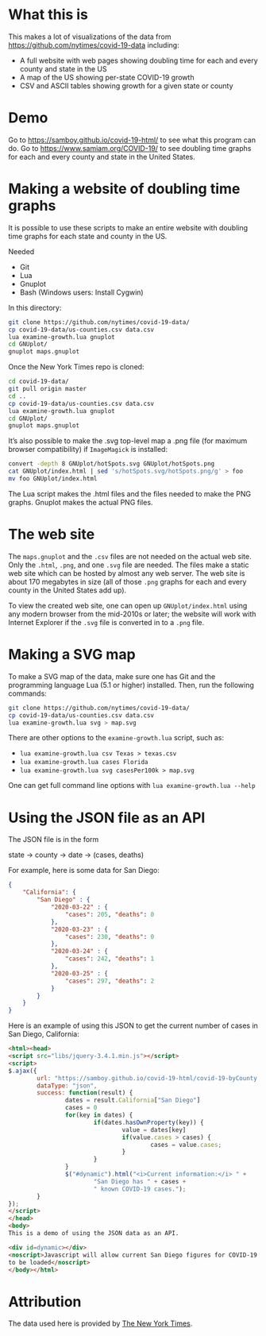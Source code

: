 # What this is

This makes a lot of visualizations of the data from
https://github.com/nytimes/covid-19-data including:

- A full website with web pages showing doubling time for each and every
  county and state in the US
- A map of the US showing per-state COVID-19 growth
- CSV and ASCII tables showing growth for a given state or county

# Demo

Go to https://samboy.github.io/covid-19-html/ to see what this
program can do.  Go to https://www.samiam.org/COVID-19/ to see doubling
time graphs for each and every county and state in the United States.

# Making a website of doubling time graphs

It is possible to use these scripts to make an entire website with
doubling time graphs for each state and county in the US.

Needed 

- Git
- Lua
- Gnuplot
- Bash (Windows users: Install Cygwin)

In this directory:

```bash
git clone https://github.com/nytimes/covid-19-data/
cp covid-19-data/us-counties.csv data.csv
lua examine-growth.lua gnuplot
cd GNUplot/
gnuplot maps.gnuplot
```

Once the New York Times repo is cloned:

```bash
cd covid-19-data/
git pull origin master
cd ..
cp covid-19-data/us-counties.csv data.csv
lua examine-growth.lua gnuplot
cd GNUplot/
gnuplot maps.gnuplot
```

It’s also possible to make the .svg top-level map a .png file (for
maximum browser compatibility) if `ImageMagick` is installed:

```bash
convert -depth 8 GNUplot/hotSpots.svg GNUplot/hotSpots.png
cat GNUplot/index.html | sed 's/hotSpots.svg/hotSpots.png/g' > foo
mv foo GNUplot/index.html
```

The Lua script makes the .html files and the files needed to make
the PNG graphs.  Gnuplot makes the actual PNG files.

# The web site

The `maps.gnuplot` and the `.csv` files are not needed on the actual
web site.  Only the `.html`, `.png`, and one `.svg` file are needed.
The files make a static web site which can be hosted by almost any
web server.  The web site is about 170 megabytes in size (all of those
`.png` graphs for each and every county in the United States add up).

To view the created web site, one can open up `GNUplot/index.html` using
any modern browser from the mid-2010s or later; the website will work
with Internet Explorer if the `.svg` file is converted in to a `.png`
file.

# Making a SVG map

To make a SVG map of the data, make sure one has Git and the 
programming language Lua (5.1 or higher) installed.  Then, run
the following commands:

```sh
git clone https://github.com/nytimes/covid-19-data/
cp covid-19-data/us-counties.csv data.csv
lua examine-growth.lua svg > map.svg
```

There are other options to the `examine-growth.lua` script, such as:

* `lua examine-growth.lua csv Texas > texas.csv`
* `lua examine-growth.lua cases Florida`
* `lua examine-growth.lua svg casesPer100k > map.svg`

One can get full command line options with 
`lua examine-growth.lua --help`

# Using the JSON file as an API

The JSON file is in the form

state → county → date → (cases, deaths)

For example, here is some data for San Diego:

```json
{
	"California": {
		"San Diego" : {
			"2020-03-22" : {
				"cases": 205, "deaths": 0
			},
			"2020-03-23" : {
				"cases": 230, "deaths": 0
			},
			"2020-03-24" : {
				"cases": 242, "deaths": 1
			},
			"2020-03-25" : {
				"cases": 297, "deaths": 2
			}
		}
	}
}
```

Here is an example of using this JSON to get the current number of cases
in San Diego, California:

```html
<html><head>
<script src="libs/jquery-3.4.1.min.js"></script>
<script>
$.ajax({
        url: "https://samboy.github.io/covid-19-html/covid-19-byCounty.json",
        dataType: "json",
        success: function(result) {
                dates = result.California["San Diego"]
                cases = 0
                for(key in dates) {
                        if(dates.hasOwnProperty(key)) {
                                value = dates[key]
                                if(value.cases > cases) {
                                        cases = value.cases;
                                }
                        }
                }
                $("#dynamic").html("<i>Current information:</i> " +
                        "San Diego has " + cases +
                        " known COVID-19 cases.");
        }
});
</script>
</head>
<body>
This is a demo of using the JSON data as an API.

<div id=dynamic></div>
<noscript>Javascript will allow current San Diego figures for COVID-19 
to be loaded</noscript>
</body></html>
```

# Attribution

The data used here is provided by 
[The New York Times](https://github.com/nytimes/covid-19-data).
